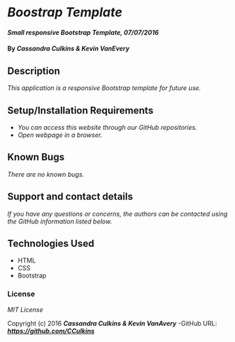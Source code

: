 # _Boostrap Template_

#### _Small responsive Bootstrap Template, 07/07/2016_

#### By _**Cassandra Culkins & Kevin VanEvery**_

## Description

_This application is a responsive Bootstrap template for future use._

## Setup/Installation Requirements

* _You can access this website through our GitHub repositories._
* _Open webpage in a browser._

## Known Bugs

_There are no known bugs._

## Support and contact details

_If you have any questions or concerns, the authors can be contacted using the GitHub information listed below._

## Technologies Used

* HTML
* CSS
* Bootstrap

### License

*MIT License*

Copyright (c) 2016 **_Cassandra Culkins & Kevin VanAvery_**
-GitHub URL: **_https://github.com/CCulkins_** 
